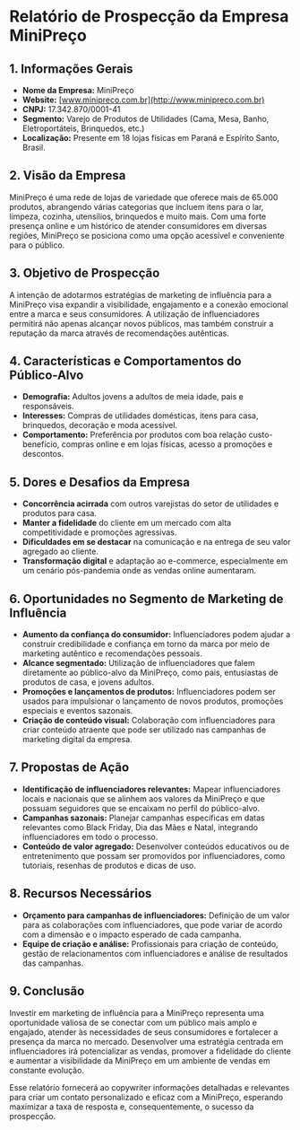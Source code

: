 # Relatório de Prospecção da Empresa MiniPreço

## 1. Informações Gerais
- **Nome da Empresa:** MiniPreço
- **Website:** [www.minipreco.com.br](http://www.minipreco.com.br)
- **CNPJ:** 17.342.870/0001-41
- **Segmento:** Varejo de Produtos de Utilidades (Cama, Mesa, Banho, Eletroportáteis, Brinquedos, etc.)
- **Localização:** Presente em 18 lojas físicas em Paraná e Espírito Santo, Brasil.

## 2. Visão da Empresa
MiniPreço é uma rede de lojas de variedade que oferece mais de 65.000 produtos, abrangendo várias categorias que incluem itens para o lar, limpeza, cozinha, utensílios, brinquedos e muito mais. Com uma forte presença online e um histórico de atender consumidores em diversas regiões, MiniPreço se posiciona como uma opção acessível e conveniente para o público. 

## 3. Objetivo de Prospecção
A intenção de adotarmos estratégias de marketing de influência para a MiniPreço visa expandir a visibilidade, engajamento e a conexão emocional entre a marca e seus consumidores. A utilização de influenciadores permitirá não apenas alcançar novos públicos, mas também construir a reputação da marca através de recomendações autênticas.

## 4. Características e Comportamentos do Público-Alvo
- **Demografia:** Adultos jovens a adultos de meia idade, pais e responsáveis.
- **Interesses:** Compras de utilidades domésticas, itens para casa, brinquedos, decoração e moda acessível.
- **Comportamento:** Preferência por produtos com boa relação custo-benefício, compras online e em lojas físicas, acesso a promoções e descontos.

## 5. Dores e Desafios da Empresa
- **Concorrência acirrada** com outros varejistas do setor de utilidades e produtos para casa.
- **Manter a fidelidade** do cliente em um mercado com alta competitividade e promoções agressivas.
- **Dificuldades em se destacar** na comunicação e na entrega de seu valor agregado ao cliente.
- **Transformação digital** e adaptação ao e-commerce, especialmente em um cenário pós-pandemia onde as vendas online aumentaram.

## 6. Oportunidades no Segmento de Marketing de Influência
- **Aumento da confiança do consumidor:** Influenciadores podem ajudar a construir credibilidade e confiança em torno da marca por meio de marketing autêntico e recomendações pessoais.
- **Alcance segmentado:** Utilização de influenciadores que falem diretamente ao público-alvo da MiniPreço, como pais, entusiastas de produtos de casa, e jovens adultos.
- **Promoções e lançamentos de produtos:** Influenciadores podem ser usados para impulsionar o lançamento de novos produtos, promoções especiais e eventos sazonais.
- **Criação de conteúdo visual:** Colaboração com influenciadores para criar conteúdo atraente que pode ser utilizado nas campanhas de marketing digital da empresa.

## 7. Propostas de Ação
- **Identificação de influenciadores relevantes:** Mapear influenciadores locais e nacionais que se alinhem aos valores da MiniPreço e que possuam seguidores que se encaixam no perfil do público-alvo.
- **Campanhas sazonais:** Planejar campanhas específicas em datas relevantes como Black Friday, Dia das Mães e Natal, integrando influenciadores em todo o processo.
- **Conteúdo de valor agregado:** Desenvolver conteúdos educativos ou de entretenimento que possam ser promovidos por influenciadores, como tutoriais, resenhas de produtos e dicas de uso.

## 8. Recursos Necessários
- **Orçamento para campanhas de influenciadores:** Definição de um valor para as colaborações com influenciadores, que pode variar de acordo com a dimensão e o impacto esperado de cada campanha.
- **Equipe de criação e análise:** Profissionais para criação de conteúdo, gestão de relacionamentos com influenciadores e análise de resultados das campanhas.

## 9. Conclusão
Investir em marketing de influência para a MiniPreço representa uma oportunidade valiosa de se conectar com um público mais amplo e engajado, atender às necessidades de seus consumidores e fortalecer a presença da marca no mercado. Desenvolver uma estratégia centrada em influenciadores irá potencializar as vendas, promover a fidelidade do cliente e aumentar a visibilidade da MiniPreço em um ambiente de vendas em constante evolução. 

Esse relatório fornecerá ao copywriter informações detalhadas e relevantes para criar um contato personalizado e eficaz com a MiniPreço, esperando maximizar a taxa de resposta e, consequentemente, o sucesso da prospecção.